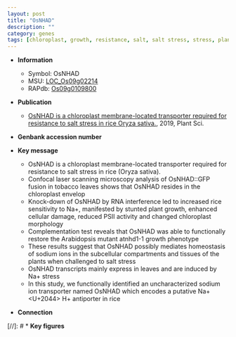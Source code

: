 ```yaml
---
layout: post
title: "OsNHAD"
description: ""
category: genes
tags: [chloroplast, growth, resistance, salt, salt stress, stress, plant growth, homeostasis, transporter]
---
```


* **Information**  
    + Symbol: OsNHAD  
    + MSU: [LOC_Os09g02214](http://rice.plantbiology.msu.edu/cgi-bin/ORF_infopage.cgi?orf=LOC_Os09g02214)  
    + RAPdb: [Os09g0109800](http://rapdb.dna.affrc.go.jp/viewer/gbrowse_details/irgsp1?name=Os09g0109800)  

* **Publication**  
    + [OsNHAD is a chloroplast membrane-located transporter required for resistance to salt stress in rice Oryza sativa.](http://www.ncbi.nlm.nih.gov/pubmed?term=OsNHAD+is+a+chloroplast+membrane-located+transporter+required+for+resistance+to+salt+stress+in+rice+Oryza+sativa.%5BTitle%5D), 2019, Plant Sci.

* **Genbank accession number**  

* **Key message**  
    + OsNHAD is a chloroplast membrane-located transporter required for resistance to salt stress in rice (Oryza sativa).
    + Confocal laser scanning microscopy analysis of OsNHAD::GFP fusion in tobacco leaves shows that OsNHAD resides in the chloroplast envelop
    + Knock-down of OsNHAD by RNA interference led to increased rice sensitivity to Na+, manifested by stunted plant growth, enhanced cellular damage, reduced PSII activity and changed chloroplast morphology
    + Complementation test reveals that OsNHAD was able to functionally restore the Arabidopsis mutant atnhd1-1 growth phenotype
    + These results suggest that OsNHAD possibly mediates homeostasis of sodium ions in the subcellular compartments and tissues of the plants when challenged to salt stress
    + OsNHAD transcripts mainly express in leaves and are induced by Na+ stress
    + In this study, we functionally identified an uncharacterized sodium ion transporter named OsNHAD which encodes a putative Na+ <U+2044> H+ antiporter in rice

* **Connection**  

[//]: # * **Key figures**  


